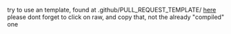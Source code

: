 try to use an template, found at .github/PULL_REQUEST_TEMPLATE/
[here](https://github.com/szokodiakos/typegoose/tree/master/.github/PULL_REQUEST_TEMPLATE)
please dont forget to click on raw, and copy that, not the already "compiled" one

